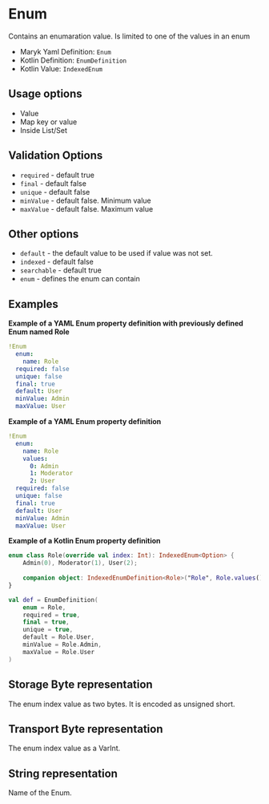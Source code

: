 # Enum
Contains an enumaration value. Is limited to one of the values in an enum

- Maryk Yaml Definition: `Enum`
- Kotlin Definition: `EnumDefinition`
- Kotlin Value: `IndexedEnum`

## Usage options
- Value
- Map key or value
- Inside List/Set

## Validation Options
- `required` - default true
- `final` - default false
- `unique` - default false
- `minValue` - default false. Minimum value
- `maxValue` - default false. Maximum value

## Other options
- `default` - the default value to be used if value was not set.
- `indexed` - default false
- `searchable` - default true
- `enum` - defines the enum can contain

## Examples

**Example of a YAML Enum property definition with previously defined Enum named Role**
```yaml
!Enum
  enum:
    name: Role
  required: false
  unique: false
  final: true
  default: User
  minValue: Admin
  maxValue: User
```

**Example of a YAML Enum property definition**
```yaml
!Enum
  enum:
    name: Role
    values:
      0: Admin
      1: Moderator
      2: User
  required: false
  unique: false
  final: true
  default: User
  minValue: Admin
  maxValue: User
```

**Example of a Kotlin Enum property definition**
```kotlin
enum class Role(override val index: Int): IndexedEnum<Option> {
    Admin(0), Moderator(1), User(2);
    
    companion object: IndexedEnumDefinition<Role>("Role", Role.values())
}

val def = EnumDefinition(
    enum = Role,
    required = true,
    final = true,
    unique = true,
    default = Role.User,
    minValue = Role.Admin,
    maxValue = Role.User
)
```

## Storage Byte representation
The enum index value as two bytes. It is encoded as unsigned short.

## Transport Byte representation
The enum index value as a VarInt.

## String representation
Name of the Enum. 

